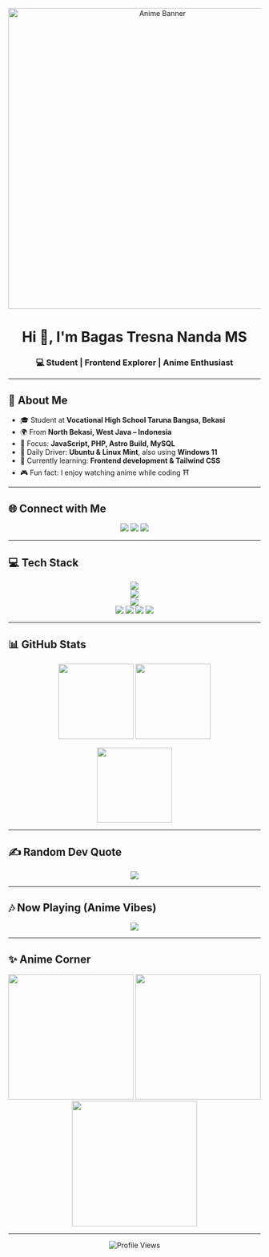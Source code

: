 <!-- Profile README BagasHtml -->

<!-- Banner Anime -->
<p align="center">
  <img src="https://i.waifu.pics/ny~.gif" width="600" alt="Anime Banner">
</p>

<h1 align="center">Hi 👋, I'm Bagas Tresna Nanda MS</h1>
<h3 align="center">💻 Student | Frontend Explorer | Anime Enthusiast</h3>

---

## 🌸 About Me
- 🎓 Student at **Vocational High School Taruna Bangsa, Bekasi**
- 🌍 From **North Bekasi, West Java – Indonesia**
- 🚀 Focus: **JavaScript, PHP, Astro Build, MySQL**
- 🐧 Daily Driver: **Ubuntu & Linux Mint**, also using **Windows 11**
- 🌱 Currently learning: **Frontend development & Tailwind CSS**
- 🎮 Fun fact: I enjoy watching anime while coding ⛩️

---

## 🌐 Connect with Me
<p align="center">
  <a href="https://instagram.com/bagas_tresnaa_"><img src="https://skillicons.dev/icons?i=instagram" /></a>
  <a href="https://tiktok.com/@BagasHtml"><img src="https://skillicons.dev/icons?i=tiktok" /></a>
  <a href="mailto:bagashtml369@gmail.com"><img src="https://skillicons.dev/icons?i=gmail" /></a>
</p>

---

## 💻 Tech Stack
<p align="center">
  <!-- Languages -->
  <img src="https://skillicons.dev/icons?i=js,php,html,css,bootstrap,astro,nodejs,npm" />
  <br/>
  <!-- Databases -->
  <img src="https://skillicons.dev/icons?i=mysql,mariadb" />
  <br/>
  <!-- Tools -->
  <img src="https://skillicons.dev/icons?i=vercel,apache,linux,ubuntu" />
  <br/>
  <!-- Extra -->
  <img src="https://img.shields.io/badge/XAMPP-FB7A24?style=for-the-badge&logo=xampp&logoColor=white" />
  <img src="https://img.shields.io/badge/Windows%2011-0078D6?style=for-the-badge&logo=windows11&logoColor=white" />
  <img src="https://img.shields.io/badge/Linux%20Mint-87CF3E?style=for-the-badge&logo=linux-mint&logoColor=white" />
  <img src="https://img.shields.io/badge/Canva-%2300C4CC.svg?style=for-the-badge&logo=Canva&logoColor=white" />
</p>

---

## 📊 GitHub Stats
<p align="center">
  <img src="https://github-readme-stats.vercel.app/api?username=BagasHtml&theme=tokyonight&hide_border=true&show_icons=true" height="150"/>
  <img src="https://nirzak-streak-stats.vercel.app/?user=BagasHtml&theme=tokyonight&hide_border=true" height="150"/>
</p>

<p align="center">
  <img src="https://github-readme-stats.vercel.app/api/top-langs/?username=BagasHtml&theme=tokyonight&hide_border=true&layout=compact" height="150"/>
</p>

---

## ✍️ Random Dev Quote
<p align="center">
  <img src="https://quotes-github-readme.vercel.app/api?type=horizontal&theme=merko" />
</p>

---

## 🎶 Now Playing (Anime Vibes)
<p align="center">
  <img src="https://spotify-github-profile.kittinanx.vercel.app/api/view?uid=31ht5k4kkzntzuw2d5i5ir3r2vpm&cover_image=true&theme=default&show_offline=true&background_color=121212&interchange=true&bar_color=53b14f&bar_color_cover=true" />
</p>

---

## ✨ Anime Corner
<p align="center">
  <img src="https://i.waifu.pics/Kd8UQgb.gif" width="250">
  <img src="https://i.waifu.pics/Lv46nBL.gif" width="250">
  <img src="https://i.waifu.pics/~9bX6~v.gif" width="250">
</p>

---

<p align="center"> 
  <img src="https://visitcount.itsvg.in/api?id=BagasHtml&icon=2&color=6" alt="Profile Views" /> 
</p>
